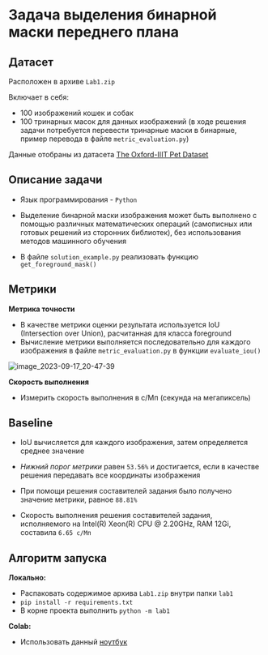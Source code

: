 #  Задача выделения бинарной маски переднего плана
## Датасет
Расположен в архиве `Lab1.zip`

Включает в себя:
* 100 изображений кошек и собак 
* 100 тринарных масок для данных изображений (в ходе решения задачи потребуется перевести тринарные маски в бинарные, пример перевода в файле `metric_evaluation.py`)

Данные отобраны из датасета [The Oxford-IIIT Pet Dataset](https://www.robots.ox.ac.uk/~vgg/data/pets/)

## Описание задачи
* Язык программирования - `Python`
* Выделение бинарной маски изображения может быть выполнено с помощью различных математических операций (самописных или готовых решений из сторонних библиотек), без использования методов машинного обучения

* В файле `solution_example.py` реализовать функцию `get_foreground_mask()`

## Метрики
**Метрика точности**
* В качестве метрики оценки результата используется IoU (Intersection over Union), расчитанная для класса foreground
* Вычисление метрики выполняется последовательно для каждого изображения в файле `metric_evaluation.py` в функции `evaluate_iou()`

![image_2023-09-17_20-47-39](https://learnopencv.com/wp-content/uploads/2022/12/feature-image-iou-1-1024x292.jpg)

**Скорость выполнения**
* Измерить скорость выполнения в с/Мп (секунда на мегапиксель)


## Baseline
* IoU вычисляется для каждого изображения, затем определяется среднее значение
* _Нижний порог метрики_ равен `53.56%` и достигается, если в качестве решения передавать все координаты изображения
* При помощи решения составителей задания было получено значение метрики, равное `88.81%`

* Скорость выполнения решения составителей задания, исполняемого на Intel(R) Xeon(R) CPU @ 2.20GHz, RAM 12Gi, составила `6.65 с/Мп`

## Алгоритм запуска 
**Локально:**
  * Распаковать содержимое архива `Lab1.zip` внутри папки `lab1`
  * `pip install -r requirements.txt`
  * В корне проекта выполнить `python -m lab1`

**Colab:**
* Использовать данный [ноутбук](https://colab.research.google.com/drive/1_UEDcEHm3FgnuMdte1ll98bF5MBQ2sjI?usp=sharing)


